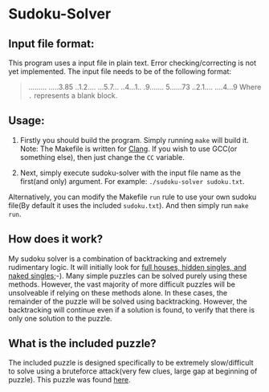 #	Sudoku-Solver

##	Input file format:
This program uses a input file in plain text. Error checking/correcting is not yet implemented. The input file needs to be of the following format:
>.........
>.....3.85
>..1.2....
>...5.7...
>..4...1..
>.9.......
>5......73
>..2.1....
>....4...9
Where `.` represents a blank block.

##	Usage:
1. Firstly you should build the program. Simply running `make` will build it.
	Note: The Makefile is written for [Clang](https://clang.llvm.org/). If you wish to use GCC(or something else), then just change the `CC` variable.

2. Next, simply execute sudoku-solver with the input file name as the first(and only) argument. For example: `./sudoku-solver sudoku.txt`.

Alternatively, you can modify the Makefile `run` rule to use your own sudoku file(By default it uses the included `sudoku.txt`). And then simply run `make run`.

##	How does it work?
My sudoku solver is a combination of backtracking and extremely rudimentary logic. It will initially look for [full houses, hidden singles, and naked singles](http://hodoku.sourceforge.net/en/tech_singles.php);-). Many simple puzzles can be solved purely using these methods. However, the vast majority of more difficult puzzles will be unsolveable if relying on these methods alone. In these cases, the remainder of the puzzle will be solved using backtracking. However, the backtracking will continue even if a solution is found, to verify that there is only one solution to the puzzle. 

##	What is the included puzzle?
The included puzzle is designed specifically to be extremely slow/difficult to solve using a bruteforce attack(very few clues, large gap at beginning of puzzle). This puzzle was found [here](https://en.wikipedia.org/wiki/Sudoku_solving_algorithms#Backtracking). 